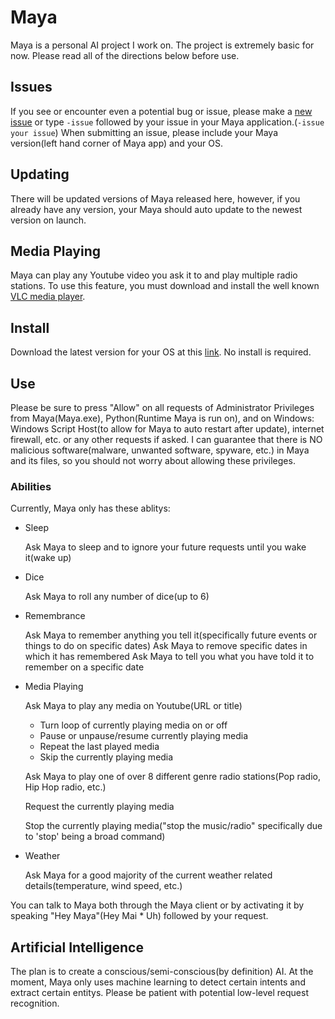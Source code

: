 # Maya
Maya is a personal AI project I work on. The project is extremely basic for now. Please read all of the directions below before use.

## Issues
If you see or encounter even a potential bug or issue, please make a [new issue](https://github.com/Ca1eb9/Maya/issues) or type
`-issue` followed by your issue in your Maya application.(`-issue your issue`) When submitting an issue, please include your 
Maya version(left hand corner of Maya app) and your OS.

## Updating
There will be updated versions of Maya released here, however, if you already have any version, your Maya should auto update to the newest version on launch.

## Media Playing
Maya can play any Youtube video you ask it to and play multiple radio stations. To use this feature, you must download and install the well known [VLC media player](https://www.videolan.org/).

## Install
Download the latest version for your OS at this [link](https://github.com/Ca1eb9/Maya/releases). No install is required.

## Use
Please be sure to press "Allow" on all requests of Administrator Privileges from Maya(Maya.exe), Python(Runtime Maya is run on), and on Windows: Windows Script Host(to allow for Maya to auto restart after update), internet firewall, etc. or any other requests if asked. I can guarantee that there is NO malicious software(malware, unwanted software, spyware, etc.) in Maya and its files, so you should not worry about allowing these privileges.

### Abilities
Currently, Maya only has these ablitys:
- Sleep
  
  Ask Maya to sleep and to ignore your future requests until you wake it(wake up)
- Dice
  
  Ask Maya to roll any number of dice(up to 6)
- Remembrance
  
  Ask Maya to remember anything you tell it(specifically future events or things to do on specific dates)
  Ask Maya to remove specific dates in which it has remembered
  Ask Maya to tell you what you have told it to remember on a specific date
- Media Playing
  
  Ask Maya to play any media on Youtube(URL or title)
  - Turn loop of currently playing media on or off
  - Pause or unpause/resume currently playing media
  - Repeat the last played media
  - Skip the currently playing media
  
  Ask Maya to play one of over 8 different genre radio stations(Pop radio, Hip Hop radio, etc.)
  
  Request the currently playing media
  
  Stop the currently playing media("stop the music/radio" specifically due to 'stop' being a broad command)

- Weather
  
  Ask Maya for a good majority of the current weather related details(temperature, wind speed, etc.)

You can talk to Maya both through the Maya client or by activating it by speaking "Hey Maya"(Hey Mai * Uh) followed by your request.

## Artificial Intelligence
The plan is to create a conscious/semi-conscious(by definition) AI.
At the moment, Maya only uses machine learning to detect certain intents and extract certain entitys.
Please be patient with potential low-level request recognition.
